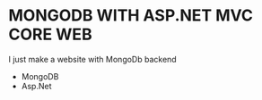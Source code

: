 # MONGODB WITH ASP.NET MVC CORE WEB

I just make a website with MongoDb backend

+ MongoDB
+ Asp.Net
